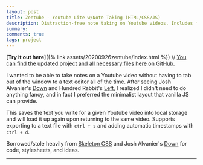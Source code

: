 ```yaml
---
layout: post
title: Zentube - Youtube Lite w/Note Taking (HTML/CSS/JS)
description: Distraction-free note taking on Youtube videos. Includes file export and automatic timestamps.
summary:
comments: true
tags: project
---
```


[**Try it out here**]({% link assets/20200926zentube/index.html %}) // [You can find the updated project and all necessary files here on GitHub.](https://github.com/milofultz/zentube)

I wanted to be able to take notes on a Youtube video without having to tab out of the window to a text editor all of the time. After seeing Josh Alvanier's [Down](https://down.avanier.now.sh) and Hundred Rabbit's [Left](https://github.com/hundredrabbits/left), I realized I didn't need to do anything fancy, and in fact I preferred the minimalist layout that vanilla JS can provide.

This saves the text you write for a given Youtube video into local storage and will load it up again upon returning to the same video. Supports exporting to a text file with <code>ctrl + s</code> and adding automatic timestamps with <code>ctrl + d</code>.

Borrowed/stole heavily from [Skeleton CSS](http://getskeleton.com/) and Josh Alvanier's [Down](https://down.avanier.now.sh) for code, stylesheets, and ideas.

---